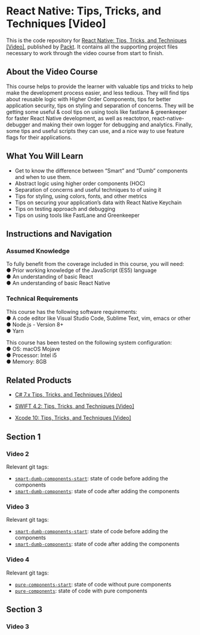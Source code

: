 # React Native: Tips, Tricks, and Techniques [Video]
This is the code repository for [React Native: Tips, Tricks, and Techniques [Video]](https://www.packtpub.com/web-development/react-native-tips-tricks-and-techniques-video?utm_source=github&utm_medium=repository&utm_campaign=9781789615180), published by [Packt](https://www.packtpub.com/?utm_source=github). It contains all the supporting project files necessary to work through the video course from start to finish.
## About the Video Course
This course helps to provide the learner with valuable tips and tricks to help make the development process easier, and less tedious. They will find tips about reusable logic with Higher Order Components, tips for better application security, tips on styling and separation of concerns. They will be getting some useful & cool tips on using tools like fastlane & greenkeeper for faster React Native development, as well as reactotron, react-native-debugger and making their own logger for debugging and analytics. Finally, some tips and useful scripts they can use, and a nice way to use feature flags for their applications.

<H2>What You Will Learn</H2>
<DIV class=book-info-will-learn-text>
<UL>
<LI>Get to know the difference between “Smart” and “Dumb” components and when to use them. 
<LI>Abstract logic using higher order components (HOC) 
<LI>Separation of concerns and useful techniques to of using it 
<LI>Tips for styling, using colors, fonts, and other metrics 
<LI>Tips on securing your application’s data with React Native Keychain 
<LI>Tips on testing approach and debugging&nbsp; 
<LI>Tips on using tools like FastLane and Greenkeeper </LI></UL></DIV>

## Instructions and Navigation
### Assumed Knowledge<br/>
To fully benefit from the coverage included in this course, you will need:<br/>
●	Prior working knowledge of the JavaScript (ES5) language<br/>
●	An understanding of basic React<br/>
●	An understanding of basic React Native<br/>

### Technical Requirements<br/>
This course has the following software requirements:<br/>
●	A code editor like Visual Studio Code, Sublime Text, vim, emacs or other<br/>
●	Node.js - Version 8+<br/>
●	Yarn<br/>

This course has been tested on the following system configuration:<br/>
●	OS: macOS Mojave<br/>
●	Processor: Intel i5<br/>
●	Memory: 8GB<br/>


## Related Products
* [C# 7.x Tips, Tricks, and Techniques [Video]](https://www.packtpub.com/application-development/c-7x-tips-tricks-and-techniques-video?utm_source=github&utm_medium=repository&utm_campaign=9781789341553)

* [SWIFT 4.2: Tips, Tricks, and Techniques [Video]](https://www.packtpub.com/application-development/swift-42-tips-tricks-and-techniques-video?utm_source=github&utm_medium=repository&utm_campaign=9781789610680)

* [Xcode 10: Tips, Tricks, and Techniques [Video]](https://www.packtpub.com/application-development/xcode-10-tips-tricks-and-techniques-video?utm_source=github&utm_medium=repository&utm_campaign=9781789614176)

## Section 1
### Video 2
Relevant git tags:
- [`smart-dumb-components-start`](https://github.com/pvinis/react-native-tips-tricks-techniques/tree/smart-dumb-components-start): state of code before adding the components
- [`smart-dumb-components`](https://github.com/pvinis/react-native-tips-tricks-techniques/tree/smart-dumb-components): state of code after adding the components
### Video 3
Relevant git tags:
- [`smart-dumb-components-start`](https://github.com/pvinis/react-native-tips-tricks-techniques/tree/smart-dumb-components-start): state of code before adding the components
- [`smart-dumb-components`](https://github.com/pvinis/react-native-tips-tricks-techniques/tree/smart-dumb-components): state of code after adding the components
### Video 4
Relevant git tags:
- [`pure-components-start`](https://github.com/pvinis/react-native-tips-tricks-techniques/tree/pure-components-start): state of code without pure components
- [`pure-components`](https://github.com/pvinis/react-native-tips-tricks-techniques/tree/pure-components): state of code with pure components

## Section 3
### Video 3
